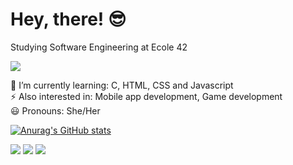 ##

<h1>Hey, there! 😎</h1>

<p>Studying Software Engineering at Ecole 42</p>


  <a href="https://t.me/let_franca" rel="nofollow">
  <img src="https://img.shields.io/badge/Telegram-2CA5E0?style=for-the-badge&logo=telegram&logoColor=white"></a>

🧠 I’m currently learning: C, HTML, CSS and Javascript  
⚡️ Also interested in: Mobile app development, Game development  
😃 Pronouns: She/Her


[![Anurag's GitHub stats](https://github-readme-stats.vercel.app/api?username=Leticia-Franca&show_icons=true&theme=outrun&border_radius=30&title_color=ff64da)](https://github.com/anuraghazra/github-readme-stats)

<img src="https://img.shields.io/badge/C-00599C?style=for-the-badge&logo=c&logoColor=white"/> <img src="https://img.shields.io/badge/HTML5-E34F26?style=for-the-badge&logo=html5&logoColor=white"/> <img src="https://img.shields.io/badge/CSS3-1572B6?style=for-the-badge&logo=css3&logoColor=white" />
